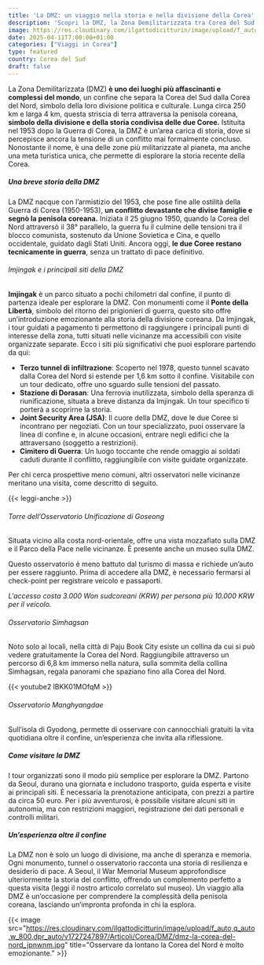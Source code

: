 ```yaml
---
title: 'La DMZ: un viaggio nella storia e nella divisione della Corea'
description: 'Scopri la DMZ, la Zona Demilitarizzata tra Corea del Sud e Corea del Nord. Esplora la sua storia, siti iconici come Imjingak e JSA, e gemme nascoste come l’Osservatorio di Goseong. Pianifica il tuo viaggio con i nostri consigli!'
image: https://res.cloudinary.com/ilgattodicitturin/image/upload/f_auto,q_auto,w_800,dpr_auto/v1709916475/Articoli/Corea/DMZ/dmz-zona-di-guerra_hhztbh.jpg
date: 2025-04-11T7:00:00+01:00
categories: ["Viaggi in Corea"]
type: featured  
country: Corea del Sud
draft: false
---
```


La Zona Demilitarizzata (DMZ) **è uno dei luoghi più affascinanti e complessi del mondo**, un confine che separa la Corea del Sud dalla Corea del Nord, simbolo della loro divisione politica e culturale. Lunga circa 250 km e larga 4 km, questa striscia di terra attraversa la penisola coreana, **simbolo della divisione e della storia condivisa delle due Coree.** Istituita nel 1953 dopo la Guerra di Corea, la DMZ è un’area carica di storia, dove si percepisce ancora la tensione di un conflitto mai formalmente concluso. Nonostante il nome, è una delle zone più militarizzate al pianeta, ma anche una meta turistica unica, che permette di esplorare la storia recente della Corea.

##### Una breve storia della DMZ

La DMZ nacque con l’armistizio del 1953, che pose fine alle ostilità della Guerra di Corea (1950-1953), **un conflitto devastante che divise famiglie e segnò la penisola coreana.** Iniziata il 25 giugno 1950, quando la Corea del Nord attraversò il 38° parallelo, la guerra fu il culmine delle tensioni tra il blocco comunista, sostenuto da Unione Sovietica e Cina, e quello occidentale, guidato dagli Stati Uniti. Ancora oggi, **le due Coree restano tecnicamente in guerra**, senza un trattato di pace definitivo.

###### Imjingak e i principali siti della DMZ

**Imjingak** è un parco situato a pochi chilometri dal confine, il punto di partenza ideale per esplorare la DMZ. Con monumenti come il **Ponte della Libertà**, simbolo del ritorno dei prigionieri di guerra, questo sito offre un’introduzione emozionante alla storia della divisione coreana. Da Imjingak, i tour guidati a pagamento ti permettono di raggiungere i principali punti di interesse della zona, tutti situati nelle vicinanze ma accessibili con visite organizzate separate. Ecco i siti più significativi che puoi esplorare partendo da qui:

- **Terzo tunnel di infiltrazione**: Scoperto nel 1978, questo tunnel scavato dalla Corea del Nord si estende per 1,6 km sotto il confine. Visitabile con un tour dedicato, offre uno sguardo sulle tensioni del passato.
- **Stazione di Dorasan**: Una ferrovia inutilizzata, simbolo della speranza di riunificazione, situata a breve distanza da Imjingak. Un tour specifico ti porterà a scoprirne la storia.
- **Joint Security Area (JSA)**: Il cuore della DMZ, dove le due Coree si incontrano per negoziati. Con un tour specializzato, puoi osservare la linea di confine e, in alcune occasioni, entrare negli edifici che la attraversano (soggetto a restrizioni).
- **Cimitero di Guerra**: Un luogo toccante che rende omaggio ai soldati caduti durante il conflitto, raggiungibile con visite guidate organizzate.

Per chi cerca prospettive meno comuni, altri osservatori nelle vicinanze meritano una visita, come descritto di seguito.

{{< leggi-anche >}}

###### Torre dell’Osservatorio Unificazione di Goseong

Situata vicino alla costa nord-orientale, offre una vista mozzafiato sulla DMZ e il Parco della Pace nelle vicinanze. È presente anche un museo sulla DMZ.

Questo osservatorio è meno battuto dal turismo di massa e richiede un’auto per essere raggiunto. Prima di accedere alla DMZ, è necessario fermarsi al check-point per registrare veicolo e passaporti.

_L'accesso costa 3.000 Won sudcoreani (KRW) per persona più 10.000 KRW per il veicolo._

###### Osservatorio Simhagsan
Noto solo ai locali, nella città di Paju Book City esiste un collina da cui si può vedere gratuitamente la Corea del Nord. Raggiungibile attraverso un percorso di 6,8 km immerso nella natura, sulla sommita della collina Simhagsan, regala panorami che spaziano fino alla Corea del Nord.

{{< youtube2 lBKK01MOfqM >}}

###### Osservatorio Manghyangdae
Sull’isola di Gyodong, permette di osservare con cannocchiali gratuiti la vita quotidiana oltre il confine, un’esperienza che invita alla riflessione.

##### Come visitare la DMZ

I tour organizzati sono il modo più semplice per esplorare la DMZ. Partono da Seoul, durano una giornata e includono trasporto, guida esperta e visite ai principali siti. È necessaria la prenotazione anticipata, con prezzi a partire da circa 50 euro. Per i più avventurosi, è possibile visitare alcuni siti in autonomia, ma con restrizioni maggiori, registrazione dei dati personali e controlli militari.


##### Un’esperienza oltre il confine
La DMZ non è solo un luogo di divisione, ma anche di speranza e memoria. Ogni monumento, tunnel o osservatorio racconta una storia di resilienza e desiderio di pace. A Seoul, il War Memorial Museum approfondisce ulteriormente la storia del conflitto, offrendo un complemento perfetto a questa visita (leggi il nostro articolo correlato sul museo). Un viaggio alla DMZ è un’occasione per comprendere la complessità della penisola coreana, lasciando un’impronta profonda in chi la esplora.

{{< image src="https://res.cloudinary.com/ilgattodicitturin/image/upload/f_auto,q_auto,w_800,dpr_auto/v1727247897/Articoli/Corea/DMZ/dmz-la-corea-del-nord_jpnwnm.jpg" title="Osservare da lontano la Corea del Nord è molto emozionante." >}}

 